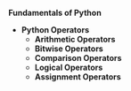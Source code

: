 <b>Fundamentals of Python<b><br/>
  - Python Operators
    - Arithmetic Operators
    - Bitwise Operators
    - Comparison Operators
    - Logical Operators
    - Assignment Operators
